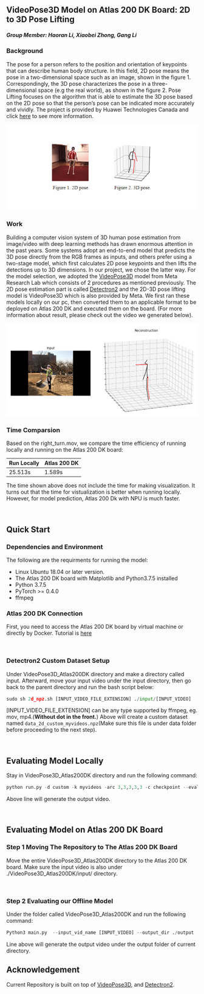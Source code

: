 ##  VideoPose3D Model on Atlas 200 DK Board: 2D to 3D Pose Lifting
##### Group Member: Haoran Li, Xiaobei Zhong, Gang Li

### **Background**
The pose for a person refers to the position and orientation of keypoints that can describe human body structure. In this field, 2D pose means the pose in a two-dimensional space such as an image, shown in the figure 1. Correspondingly, the 3D pose characterizes the pose in a three-dimensional space (e.g the real world), as shown in the figure 2. Pose Lifting focuses on the algorithm that is able to estimate the 3D pose based on the 2D pose so that the person’s pose can be indicated more accurately and vividly. The project is provided by Huawei Technologies Canada and click [here](https://gainful-track-f3d.notion.site/Atlas-200dk-Setup-332ce3a04f42454bbe3a2949de78f80c) to see more information.

![process](./picture/process.png)

### **Work**
Building a computer vision system of 3D human pose estimation from image/video with deep learning methods has drawn enormous attention in the past years. Some systems adopt an end-to-end model that predicts the 3D pose directly from the RGB frames as inputs, and others prefer using a two-stage model, which first calculates 2D pose keypoints and then lifts the detections up to 3D dimensions. In our project, we chose the latter way. For the model selection, we adopted the [VideoPose3D](https://github.com/facebookresearch/VideoPose3D) model from Meta Research Lab which consists of 2 procedures as mentioned previously. The 2D pose estimation part is called [Detectron2](https://github.com/facebookresearch/detectron2) and the 2D-3D pose lifting model is VideoPose3D which is also provided by Meta. We first ran these models locally on our pc, then converted them to an applicable format to be deployed on Atlas 200 DK and executed them on the board. (For more information about result, please check out the video we generated below).	

[![output](./picture/output.png)](https://drive.google.com/file/d/1vwMXUKQCJiePlNm7iOe3IkxQE2tHCvge/view?usp=sharing)


### **Time Comparsion**
Based on the right\_turn.mov, we compare the time efficiency of running locally and running on the Atlas 200 DK board:

| Run Locally | Atlas 200 DK |
| ----------- | ----------- |
| 25.513s     | 1.589s      |

The time shown above does not include the time for making visualization. It turns out that the time for vistualization is better when running locally. However, for model prediction, Atlas 200 Dk with NPU is much faster.


&nbsp;
## Quick Start

### **Dependencies and Environment**
The following are the requirments for running the model:
- Linux Ubuntu 18.04 or later version.
- The Atlas 200 DK board with Matplotlib and Python3.7.5 installed
- Python 3.7.5
- PyTorch >= 0.4.0
- ffmpeg

### **Atlas 200 DK Connection**
First, you need to access the Atlas 200 DK board by virtual machine or directly by Docker. Tutorial is [here](https://www.notion.so/Atlas-200dk-Setup-332ce3a04f42454bbe3a2949de78f80c#a5bc3c29318340dbaf20e2acaebe4e42)

&nbsp;
### **Detectron2 Custom Dataset Setup**
Under VideoPose3D\_Atlas200DK directory and make a directory called input. Afterward, move your input video under the input directory, then go back to the parent directory and run the bash script below:
```python
sudo sh 2d_npz.sh [INPUT_VIDEO_FILE_EXTENSION] ./input/[INPUT_VIDEO]
```
[INPUT\_VIDEO\_FILE\_EXTENSION] can be any type supported by ffmpeg, eg. mov, mp4.(**Without dot in the front.**)
Above will create a custom dataset named `data_2d_custom_myvideos.npz`(Make sure this file is under data folder before proceeding to the next step).

&nbsp;
## Evaluating Model Locally

Stay in VideoPose3D\_Atlas200DK directory and run the following command:
```python
python run.py -d custom -k myvideos -arc 3,3,3,3,3 -c checkpoint --evaluate pretrained_h36m_detectron_coco.bin --render --viz-subject [INPUT_VIDEO] --viz-action custom --viz-camera 0 --viz-video ./input/[INPUT_VIDEO] --viz-output output.mp4 --viz-size 6
```
Above line will generate the output video.

&nbsp;
## Evaluating Model on Atlas 200 DK Board

### Step 1 Moving The Repository to The Atlas 200 DK Board
Move the entire VideoPose3D\_Atlas200DK directory to the Atlas 200 DK board. Make sure the input video is also under ./VideoPose3D\_Atlas200DK/input/ directory.

&nbsp;
### Step 2 Evaluating our Offline Model
Under the folder called VideoPose3D\_Atlas200DK and run the following command:
```python
Python3 main.py  --input_vid_name [INPUT_VIDEO] --output_dir ./output
```
Line above will generate the output video under the output folder of current directory.


## Acknowledgement

Current Repository is built on top of [VideoPose3D](https://github.com/facebookresearch/VideoPose3D), and [Detectron2](https://github.com/facebookresearch/detectron2).



